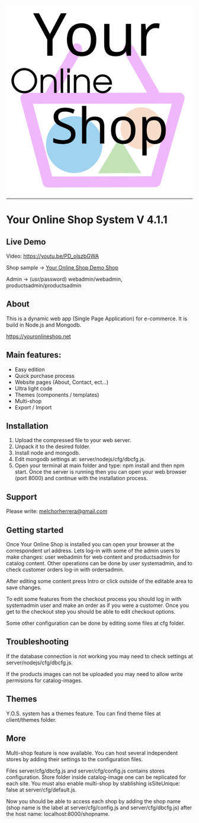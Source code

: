 
![Your Online Shop](docs/logotype.svg "Your Online Shop")

----------------------------------------------------------------------

# Your Online Shop System V 4.1.1

## Live Demo

Video: https://youtu.be/PD_olszbGWA

Shop sample -> [Your Online Shop Demo Shop](https://youronlineshop.net/sample/)

Admin -> (usr/password) webadmin/webadmin, productsadmin/productsadmin


## About

This is a dynamic web app (Single Page Application) for e-commerce. It is build in Node.js and Mongodb.

https://youronlineshop.net


## Main features:

- Easy edition
- Quick purchase process
- Website pages (About, Contact, ect...)
- Ultra light code
- Themes (components / templates)
- Multi-shop
- Export / Import


## Installation

1. Upload the compressed file to your web server.
2. Unpack it to the desired folder.
3. Install node and mongodb.
4. Edit mongodb settings at: server/nodejs/cfg/dbcfg.js.
5. Open your terminal at main folder and type: npm install and then npm start. Once the server is running then you can open your web browser (port 8000) and continue with the installation process.

## Support

Please write: melchorherrera@gmail.com


## Getting started

Once Your Online Shop is installed you can open your browser at the correspondent url address. Lets log-in with some of the admin users to make changes: user webadmin for web content and productsadmin for catalog content. Other operations can be done by user systemadmin, and to check customer orders log-in with ordersadmin.

After editing some content press Intro or click outside of the editable area to save changes.

To edit some features from the checkout process you should log in with systemadmin user and make an order as if you were a customer. Once you get to the checkout step you should be able to edit checkout options.

Some other configuration can be done by editing some files at cfg folder.


## Troubleshooting

If the database connection is not working you may need to check settings at server/nodejs/cfg/dbcfg.js.

If the products images can not be uploaded you may need to allow write permisions for catalog-images.


## Themes

Y.O.S. system has a themes feature. Tou can find theme files at client/themes folder.


## More

Multi-shop feature is now available. You can host several independent stores by adding their settings to the configuration files.

Files server/cfg/dbcfg.js and server/cfg/config.js contains stores configuration. Store folder inside catalog-image one can be replicated for each site. You must also enable multi-shop by stablishing isSiteUnique: false at server/cfg/default.js.

Now you should be able to access each shop by adding the shop name (shop name is the label at server/cfg/config.js and server/cfg/dbcfg.js) after the host name: localhost:8000/shopname.

